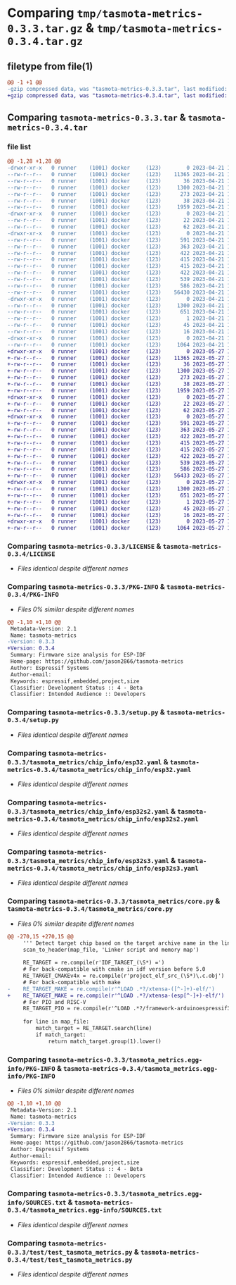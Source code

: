 # Comparing `tmp/tasmota-metrics-0.3.3.tar.gz` & `tmp/tasmota-metrics-0.3.4.tar.gz`

## filetype from file(1)

```diff
@@ -1 +1 @@
-gzip compressed data, was "tasmota-metrics-0.3.3.tar", last modified: Fri Apr 21 15:37:08 2023, max compression
+gzip compressed data, was "tasmota-metrics-0.3.4.tar", last modified: Sat May 27 18:39:34 2023, max compression
```

## Comparing `tasmota-metrics-0.3.3.tar` & `tasmota-metrics-0.3.4.tar`

### file list

```diff
@@ -1,28 +1,28 @@
-drwxr-xr-x   0 runner    (1001) docker     (123)        0 2023-04-21 15:37:08.766675 tasmota-metrics-0.3.3/
--rw-r--r--   0 runner    (1001) docker     (123)    11365 2023-04-21 15:36:52.000000 tasmota-metrics-0.3.3/LICENSE
--rw-r--r--   0 runner    (1001) docker     (123)       36 2023-04-21 15:36:52.000000 tasmota-metrics-0.3.3/MANIFEST.in
--rw-r--r--   0 runner    (1001) docker     (123)     1300 2023-04-21 15:37:08.766675 tasmota-metrics-0.3.3/PKG-INFO
--rw-r--r--   0 runner    (1001) docker     (123)      273 2023-04-21 15:36:52.000000 tasmota-metrics-0.3.3/README.md
--rw-r--r--   0 runner    (1001) docker     (123)       38 2023-04-21 15:37:08.766675 tasmota-metrics-0.3.3/setup.cfg
--rw-r--r--   0 runner    (1001) docker     (123)     1959 2023-04-21 15:36:52.000000 tasmota-metrics-0.3.3/setup.py
-drwxr-xr-x   0 runner    (1001) docker     (123)        0 2023-04-21 15:37:08.762675 tasmota-metrics-0.3.3/tasmota_metrics/
--rw-r--r--   0 runner    (1001) docker     (123)       22 2023-04-21 15:36:52.000000 tasmota-metrics-0.3.3/tasmota_metrics/__init__.py
--rw-r--r--   0 runner    (1001) docker     (123)       62 2023-04-21 15:36:52.000000 tasmota-metrics-0.3.3/tasmota_metrics/__main__.py
-drwxr-xr-x   0 runner    (1001) docker     (123)        0 2023-04-21 15:37:08.766675 tasmota-metrics-0.3.3/tasmota_metrics/chip_info/
--rw-r--r--   0 runner    (1001) docker     (123)      591 2023-04-21 15:36:52.000000 tasmota-metrics-0.3.3/tasmota_metrics/chip_info/esp32.yaml
--rw-r--r--   0 runner    (1001) docker     (123)      363 2023-04-21 15:36:52.000000 tasmota-metrics-0.3.3/tasmota_metrics/chip_info/esp32c2.yaml
--rw-r--r--   0 runner    (1001) docker     (123)      422 2023-04-21 15:36:52.000000 tasmota-metrics-0.3.3/tasmota_metrics/chip_info/esp32c3.yaml
--rw-r--r--   0 runner    (1001) docker     (123)      415 2023-04-21 15:36:52.000000 tasmota-metrics-0.3.3/tasmota_metrics/chip_info/esp32c6.yaml
--rw-r--r--   0 runner    (1001) docker     (123)      415 2023-04-21 15:36:52.000000 tasmota-metrics-0.3.3/tasmota_metrics/chip_info/esp32h2.yaml
--rw-r--r--   0 runner    (1001) docker     (123)      422 2023-04-21 15:36:52.000000 tasmota-metrics-0.3.3/tasmota_metrics/chip_info/esp32h4.yaml
--rw-r--r--   0 runner    (1001) docker     (123)      539 2023-04-21 15:36:52.000000 tasmota-metrics-0.3.3/tasmota_metrics/chip_info/esp32s2.yaml
--rw-r--r--   0 runner    (1001) docker     (123)      586 2023-04-21 15:36:52.000000 tasmota-metrics-0.3.3/tasmota_metrics/chip_info/esp32s3.yaml
--rw-r--r--   0 runner    (1001) docker     (123)    56430 2023-04-21 15:36:52.000000 tasmota-metrics-0.3.3/tasmota_metrics/core.py
-drwxr-xr-x   0 runner    (1001) docker     (123)        0 2023-04-21 15:37:08.762675 tasmota-metrics-0.3.3/tasmota_metrics.egg-info/
--rw-r--r--   0 runner    (1001) docker     (123)     1300 2023-04-21 15:37:08.000000 tasmota-metrics-0.3.3/tasmota_metrics.egg-info/PKG-INFO
--rw-r--r--   0 runner    (1001) docker     (123)      651 2023-04-21 15:37:08.000000 tasmota-metrics-0.3.3/tasmota_metrics.egg-info/SOURCES.txt
--rw-r--r--   0 runner    (1001) docker     (123)        1 2023-04-21 15:37:08.000000 tasmota-metrics-0.3.3/tasmota_metrics.egg-info/dependency_links.txt
--rw-r--r--   0 runner    (1001) docker     (123)       45 2023-04-21 15:37:08.000000 tasmota-metrics-0.3.3/tasmota_metrics.egg-info/requires.txt
--rw-r--r--   0 runner    (1001) docker     (123)       16 2023-04-21 15:37:08.000000 tasmota-metrics-0.3.3/tasmota_metrics.egg-info/top_level.txt
-drwxr-xr-x   0 runner    (1001) docker     (123)        0 2023-04-21 15:37:08.766675 tasmota-metrics-0.3.3/test/
--rw-r--r--   0 runner    (1001) docker     (123)     1064 2023-04-21 15:36:52.000000 tasmota-metrics-0.3.3/test/test_tasmota_metrics.py
+drwxr-xr-x   0 runner    (1001) docker     (123)        0 2023-05-27 18:39:34.608893 tasmota-metrics-0.3.4/
+-rw-r--r--   0 runner    (1001) docker     (123)    11365 2023-05-27 18:39:13.000000 tasmota-metrics-0.3.4/LICENSE
+-rw-r--r--   0 runner    (1001) docker     (123)       36 2023-05-27 18:39:13.000000 tasmota-metrics-0.3.4/MANIFEST.in
+-rw-r--r--   0 runner    (1001) docker     (123)     1300 2023-05-27 18:39:34.608893 tasmota-metrics-0.3.4/PKG-INFO
+-rw-r--r--   0 runner    (1001) docker     (123)      273 2023-05-27 18:39:13.000000 tasmota-metrics-0.3.4/README.md
+-rw-r--r--   0 runner    (1001) docker     (123)       38 2023-05-27 18:39:34.608893 tasmota-metrics-0.3.4/setup.cfg
+-rw-r--r--   0 runner    (1001) docker     (123)     1959 2023-05-27 18:39:13.000000 tasmota-metrics-0.3.4/setup.py
+drwxr-xr-x   0 runner    (1001) docker     (123)        0 2023-05-27 18:39:34.604893 tasmota-metrics-0.3.4/tasmota_metrics/
+-rw-r--r--   0 runner    (1001) docker     (123)       22 2023-05-27 18:39:13.000000 tasmota-metrics-0.3.4/tasmota_metrics/__init__.py
+-rw-r--r--   0 runner    (1001) docker     (123)       62 2023-05-27 18:39:13.000000 tasmota-metrics-0.3.4/tasmota_metrics/__main__.py
+drwxr-xr-x   0 runner    (1001) docker     (123)        0 2023-05-27 18:39:34.608893 tasmota-metrics-0.3.4/tasmota_metrics/chip_info/
+-rw-r--r--   0 runner    (1001) docker     (123)      591 2023-05-27 18:39:13.000000 tasmota-metrics-0.3.4/tasmota_metrics/chip_info/esp32.yaml
+-rw-r--r--   0 runner    (1001) docker     (123)      363 2023-05-27 18:39:13.000000 tasmota-metrics-0.3.4/tasmota_metrics/chip_info/esp32c2.yaml
+-rw-r--r--   0 runner    (1001) docker     (123)      422 2023-05-27 18:39:13.000000 tasmota-metrics-0.3.4/tasmota_metrics/chip_info/esp32c3.yaml
+-rw-r--r--   0 runner    (1001) docker     (123)      415 2023-05-27 18:39:13.000000 tasmota-metrics-0.3.4/tasmota_metrics/chip_info/esp32c6.yaml
+-rw-r--r--   0 runner    (1001) docker     (123)      415 2023-05-27 18:39:13.000000 tasmota-metrics-0.3.4/tasmota_metrics/chip_info/esp32h2.yaml
+-rw-r--r--   0 runner    (1001) docker     (123)      422 2023-05-27 18:39:13.000000 tasmota-metrics-0.3.4/tasmota_metrics/chip_info/esp32h4.yaml
+-rw-r--r--   0 runner    (1001) docker     (123)      539 2023-05-27 18:39:13.000000 tasmota-metrics-0.3.4/tasmota_metrics/chip_info/esp32s2.yaml
+-rw-r--r--   0 runner    (1001) docker     (123)      586 2023-05-27 18:39:13.000000 tasmota-metrics-0.3.4/tasmota_metrics/chip_info/esp32s3.yaml
+-rw-r--r--   0 runner    (1001) docker     (123)    56433 2023-05-27 18:39:13.000000 tasmota-metrics-0.3.4/tasmota_metrics/core.py
+drwxr-xr-x   0 runner    (1001) docker     (123)        0 2023-05-27 18:39:34.604893 tasmota-metrics-0.3.4/tasmota_metrics.egg-info/
+-rw-r--r--   0 runner    (1001) docker     (123)     1300 2023-05-27 18:39:34.000000 tasmota-metrics-0.3.4/tasmota_metrics.egg-info/PKG-INFO
+-rw-r--r--   0 runner    (1001) docker     (123)      651 2023-05-27 18:39:34.000000 tasmota-metrics-0.3.4/tasmota_metrics.egg-info/SOURCES.txt
+-rw-r--r--   0 runner    (1001) docker     (123)        1 2023-05-27 18:39:34.000000 tasmota-metrics-0.3.4/tasmota_metrics.egg-info/dependency_links.txt
+-rw-r--r--   0 runner    (1001) docker     (123)       45 2023-05-27 18:39:34.000000 tasmota-metrics-0.3.4/tasmota_metrics.egg-info/requires.txt
+-rw-r--r--   0 runner    (1001) docker     (123)       16 2023-05-27 18:39:34.000000 tasmota-metrics-0.3.4/tasmota_metrics.egg-info/top_level.txt
+drwxr-xr-x   0 runner    (1001) docker     (123)        0 2023-05-27 18:39:34.608893 tasmota-metrics-0.3.4/test/
+-rw-r--r--   0 runner    (1001) docker     (123)     1064 2023-05-27 18:39:13.000000 tasmota-metrics-0.3.4/test/test_tasmota_metrics.py
```

### Comparing `tasmota-metrics-0.3.3/LICENSE` & `tasmota-metrics-0.3.4/LICENSE`

 * *Files identical despite different names*

### Comparing `tasmota-metrics-0.3.3/PKG-INFO` & `tasmota-metrics-0.3.4/PKG-INFO`

 * *Files 0% similar despite different names*

```diff
@@ -1,10 +1,10 @@
 Metadata-Version: 2.1
 Name: tasmota-metrics
-Version: 0.3.3
+Version: 0.3.4
 Summary: Firmware size analysis for ESP-IDF
 Home-page: https://github.com/jason2866/tasmota-metrics
 Author: Espressif Systems
 Author-email: 
 Keywords: espressif,embedded,project,size
 Classifier: Development Status :: 4 - Beta
 Classifier: Intended Audience :: Developers
```

### Comparing `tasmota-metrics-0.3.3/setup.py` & `tasmota-metrics-0.3.4/setup.py`

 * *Files identical despite different names*

### Comparing `tasmota-metrics-0.3.3/tasmota_metrics/chip_info/esp32.yaml` & `tasmota-metrics-0.3.4/tasmota_metrics/chip_info/esp32.yaml`

 * *Files identical despite different names*

### Comparing `tasmota-metrics-0.3.3/tasmota_metrics/chip_info/esp32s2.yaml` & `tasmota-metrics-0.3.4/tasmota_metrics/chip_info/esp32s2.yaml`

 * *Files identical despite different names*

### Comparing `tasmota-metrics-0.3.3/tasmota_metrics/chip_info/esp32s3.yaml` & `tasmota-metrics-0.3.4/tasmota_metrics/chip_info/esp32s3.yaml`

 * *Files identical despite different names*

### Comparing `tasmota-metrics-0.3.3/tasmota_metrics/core.py` & `tasmota-metrics-0.3.4/tasmota_metrics/core.py`

 * *Files 0% similar despite different names*

```diff
@@ -270,15 +270,15 @@
     ''' Detect target chip based on the target archive name in the linker script part of the MAP file '''
     scan_to_header(map_file, 'Linker script and memory map')
 
     RE_TARGET = re.compile(r'IDF_TARGET_(\S*) =')
     # For back-compatible with cmake in idf version before 5.0
     RE_TARGET_CMAKEv4x = re.compile(r'project_elf_src_(\S*)\.c.obj')
     # For back-compatible with make
-    RE_TARGET_MAKE = re.compile(r'^LOAD .*?/xtensa-([^-]+)-elf/')
+    RE_TARGET_MAKE = re.compile(r'^LOAD .*?/xtensa-(esp[^-]+)-elf/')
     # For PIO and RISC-V
     RE_TARGET_PIO = re.compile(r'^LOAD .*?/framework-arduinoespressif32/tools/sdk/([^-]+)/lib/')
 
     for line in map_file:
         match_target = RE_TARGET.search(line)
         if match_target:
             return match_target.group(1).lower()
```

### Comparing `tasmota-metrics-0.3.3/tasmota_metrics.egg-info/PKG-INFO` & `tasmota-metrics-0.3.4/tasmota_metrics.egg-info/PKG-INFO`

 * *Files 0% similar despite different names*

```diff
@@ -1,10 +1,10 @@
 Metadata-Version: 2.1
 Name: tasmota-metrics
-Version: 0.3.3
+Version: 0.3.4
 Summary: Firmware size analysis for ESP-IDF
 Home-page: https://github.com/jason2866/tasmota-metrics
 Author: Espressif Systems
 Author-email: 
 Keywords: espressif,embedded,project,size
 Classifier: Development Status :: 4 - Beta
 Classifier: Intended Audience :: Developers
```

### Comparing `tasmota-metrics-0.3.3/tasmota_metrics.egg-info/SOURCES.txt` & `tasmota-metrics-0.3.4/tasmota_metrics.egg-info/SOURCES.txt`

 * *Files identical despite different names*

### Comparing `tasmota-metrics-0.3.3/test/test_tasmota_metrics.py` & `tasmota-metrics-0.3.4/test/test_tasmota_metrics.py`

 * *Files identical despite different names*

